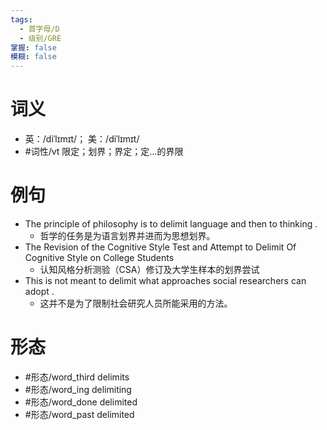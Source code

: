 ```yaml
---
tags:
  - 首字母/D
  - 级别/GRE
掌握: false
模糊: false
---
```

# 词义
- 英：/diˈlɪmɪt/； 美：/diˈlɪmɪt/
- #词性/vt  限定；划界；界定；定…的界限
# 例句
- The principle of philosophy is to delimit language and then to thinking .
	- 哲学的任务是为语言划界并进而为思想划界。
- The Revision of the Cognitive Style Test and Attempt to Delimit Of Cognitive Style on College Students
	- 认知风格分析测验（CSA）修订及大学生样本的划界尝试
- This is not meant to delimit what approaches social researchers can adopt .
	- 这并不是为了限制社会研究人员所能采用的方法。
# 形态
- #形态/word_third delimits
- #形态/word_ing delimiting
- #形态/word_done delimited
- #形态/word_past delimited
